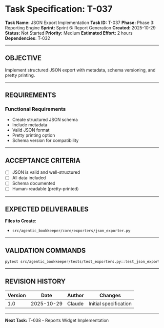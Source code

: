 # Task Specification: T-037

**Task Name:** JSON Export Implementation
**Task ID:** T-037
**Phase:** Phase 3: Reporting Engine
**Sprint:** Sprint 6: Report Generation
**Created:** 2025-10-29
**Status:** Not Started
**Priority:** Medium
**Estimated Effort:** 2 hours
**Dependencies:** T-032

---

## OBJECTIVE

Implement structured JSON export with metadata, schema versioning, and pretty printing.

---

## REQUIREMENTS

### Functional Requirements

- Create structured JSON schema
- Include metadata
- Valid JSON format
- Pretty printing option
- Schema version for compatibility

---

## ACCEPTANCE CRITERIA

- [ ] JSON is valid and well-structured
- [ ] All data included
- [ ] Schema documented
- [ ] Human-readable (pretty-printed)

---

## EXPECTED DELIVERABLES

**Files to Create:**

- `src/agentic_bookkeeper/core/exporters/json_exporter.py`

---

## VALIDATION COMMANDS

```bash
pytest src/agentic_bookkeeper/tests/test_exporters.py::test_json_export -v
```

---

## REVISION HISTORY

| Version | Date       | Author | Changes                    |
|---------|------------|--------|-----------------------------|
| 1.0     | 2025-10-29 | Claude | Initial specification       |

---

**Next Task:** T-038 - Reports Widget Implementation
